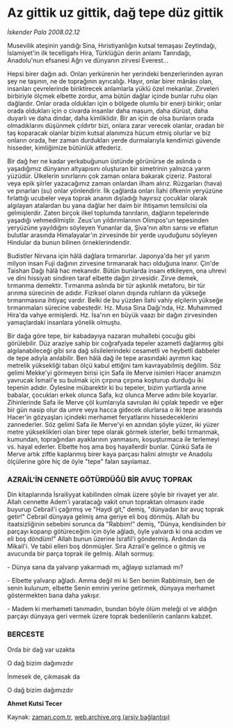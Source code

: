 # Az gittik uz gittik, dağ tepe düz gittik

*İskender Pala 2008.02.12*

<tr><td class="metin" colspan="2" style="padding-top: 20px; padding-left: 5px; padding-right: 10px;">Musevilik ateşinin yandığı Sina, Hıristiyanlığın kutsal temaşası Zeytindağı, İslamiyet'in ilk tecelligahı Hira, Türklüğün derin anlamı Tanrıdağı, Anadolu'nun efsanesi Ağrı ve dünyanın zirvesi Everest...</td></tr><tr><td class="metin" colspan="2" style="padding-top: 20px; padding-left: 5px; padding-right: 10px;"><p>Hepsi birer dağın adı. Onları yerkürenin her yerindeki benzerlerinden ayıran şey ne taşının, ne de toprağının ayrıcalığı. Hayır, onlar birer mânâsı olan, insanları çevrelerinde biriktirecek anlamlarla yüklü özel mekanlar. Zirveleri birbiriyle ölçmek elbette zordur, ama bütün dağlar içinde bunlar ruhu olan dağlardır. Onlar orada oldukları için o bölgede olumlu bir enerji birikir; onlar orada oldukları için o civarda insanlar daha masum, daha dürüst, daha duyarlı ve daha dindar, daha kimliklidir. Bir an için de olsa bunların orada olmadıklarını düşünmek çıldırtır bizi, onlara zarar verecek olanlar, oradan bir taş koparacak olanlar bizim kutsal alanımıza hücum etmiş olurlar ve biz onların orada, her zaman durdukları yerde durmalarıyla kendimizi güvende hisseder, kimliğimize bütünlük atfederiz. 
<p> Bir dağ her ne kadar yerkabuğunun üstünde görünürse de aslında o yaşadığımız dünyanın altyapısını oluşturan bir simetrinin yalnızca yarım yüzüdür. Ülkelerin sınırlarını çok zaman onlara bakarak çizeriz. Pastoral veya epik şiirler yazacağımız zaman onlardan ilham alırız. Rüzgarları (hava) ve pınarları (su) onlar yönlendirir. İlk çağlarda onları İlahi öfkenin yeryüzüne fırlattığı ucubeler veya toprak ananın dışladığı hayırsız çocuklar olarak algılayan atalardan bu yana dağlar her daim bir ihtişamın temsilcisi ola gelmişlerdir. Zaten birçok ilkel toplumda tanrıların, dağların tepelerinde yaşadığı vehmedilmiştir. Zeus'un yıldırımlarının Olimpos'un tepesinden yeryüzüne yayıldığını söyleyen Yunanlar da, Şiva'nın altın sarısı ve eflatun bulutlar arasında Himalayalar'ın zirvesinde bir yerde uyuduğunu söyleyen Hindular da bunun bilinen örneklerindendir. 
<p>Budistler Nirvana için hâlâ dağlara tırmanırlar. Japonya'da her yıl yarım milyon insan Fuji dağının zirvesine tırmanarak hacı olduğuna inanır. Çin'de Taishan Dağı hâlâ hac mekanıdır. Bütün bunlarda insanı etkileyen, ona uhrevi ve dini hissiyatı sindiren taraf elbette dağın zirvesidir. Zirve demek, tırmanma demektir. Tırmanma aslında bir tür aşkınlık metaforu, bir tür arınma sürecinin de adıdır. Fiziksel olanın dışında ruhların da yükseğe tırmanmasına ihtiyaç vardır. Belki de bu yüzden İlahi vahiy elçilerin yükseğe tırmanmaları sürecine vabestedir. Hz. Musa Sina Dağı'nda, Hz. Muhammed Hira'da vahye ermişlerdi. Hz. İsa'nın en büyük vaazı bir dağın zirvesinden yamaçlardaki insanlara yönelik olmuştu. 
<p> Bir dağa göre tepe, bir kabadayıya nazaran muhallebi çocuğu gibi görülebilir. Düz araziye sahip bir coğrafyada tepeler azametli dağlarmış gibi algılanabileceği gibi sıra dağ silsilelerindeki cesametli ve heybetli dabbeler de tepe adıyla anılabilir. Ben hâlâ dağ ile tepe arasındaki ayrımın kaç metrelik yüksekliği taban ölçü kabul ettiğini tam kavrayabilmiş değilim. Söz gelimi Mekke'yi görmeyen birisi için Safa ile Merve isimleri Hacer anamızın yavrucak İsmail'e su bulmak için çırpına çırpına koşturup durduğu iki tepenin adıdır. Öylesine mübarektir ki bu tepeler, bizim yurtlarda anne babalar, çocukları erkek olunca Safa, kız olunca Merve adını bile koyarlar. Zihinlerinde Safa ile Merve çöl kumlarıyla savrulan iki çıplak tepedir ve eğer bir gün nasip olur da umre veya hacca gidecek olurlarsa o iki tepe arasında Hacer'in gözyaşları içindeki merhamet feryatlarını hissedeceklerini zannederler. Söz gelimi Safa ile Merve'yi en azından şöyle yüzer, iki yüzer metre yükseklikleri olan birer tepe olarak görmek isterler, belki tırmanmak, kumundan, toprağından ayaklarının yanmasını, koşuşturmaca ile terlemeyi vs. hayal ederler. Elbette hoş ama boş hayallerdir bunlar. Çünkü Safa ile Merve artık ziftle kaplanmış birer kaya parçası halini almıştır ve Anadolu ölçülerine göre hiç de öyle "tepe" falan sayılamaz. 
<p><h3>AZRAİL'İN CENNETE GÖTÜRDÜĞÜ BİR AVUÇ TOPRAK</h3>
<p>Din kitaplarında İsrailiyyat kabilinden olmak üzere şöyle bir rivayet yer alır. Allah cennette Adem'i yaratacağı vakit onun topraktan olmasını irade buyurup Cebrail'i çağırmış ve "Haydi git," demiş, "dünyadan bir avuç toprak getir!" Cebrail dünyaya gelmiş ama geriye eli boş dönmüş. Allah bu itaatsizliğinin sebebini sorunca da "Rabbim!" demiş, "Dünya, kendisinden bir parçayı koparıp götüreceğim için öyle ağladı, öyle yalvardı ki ona acıdım ve eli boş döndüm!" Allah bunun üzerine İsrafil'i göndermiş. Ardından da Mikail'i. Ve tabii elleri boş dönmüşler. Sıra Azrail'e gelince o gitmiş ve avucunda bir parça toprak ile gelmiş. Allah sormuş:
<p>- Dünya sana da yalvarıp yakarmadı mı, ağlayıp sızlamadı mı?
<p>- Elbette yalvarıp ağladı. Amma değil mi ki Sen benim Rabbimsin, ben de senin kulunum, elbette Senin emrini yerine getirmek, dünyaya merhamet göstermekten bana daha yakışır. 
<p>- Madem ki merhameti tanımadın, bundan böyle ölüm meleği ol ve aldığın parçayı dünyaya geri vermek üzere toprak bedenlilerin canlarını kabzet.
<p><h3>BERCESTE</h3>
<p>Orda bir dağ var uzakta
<p>O dağ bizim dağımızdır
<p>İnmesek de, çıkmasak da
<p>O dağ bizim dağımızdır 
<p><b>Ahmet Kutsi Tecer</b><br/></p></p></p></p></p></p></p></p></p></p></p></p></p></p></p></td></tr>

Kaynak: [zaman.com.tr](http://zaman.com.tr/yazar.do?yazino=650738), [web.archive.org (arşiv bağlantısı)](http://web.archive.org/web/20080504203946/http://www.zaman.com.tr:80/yazar.do?yazino=650738)
